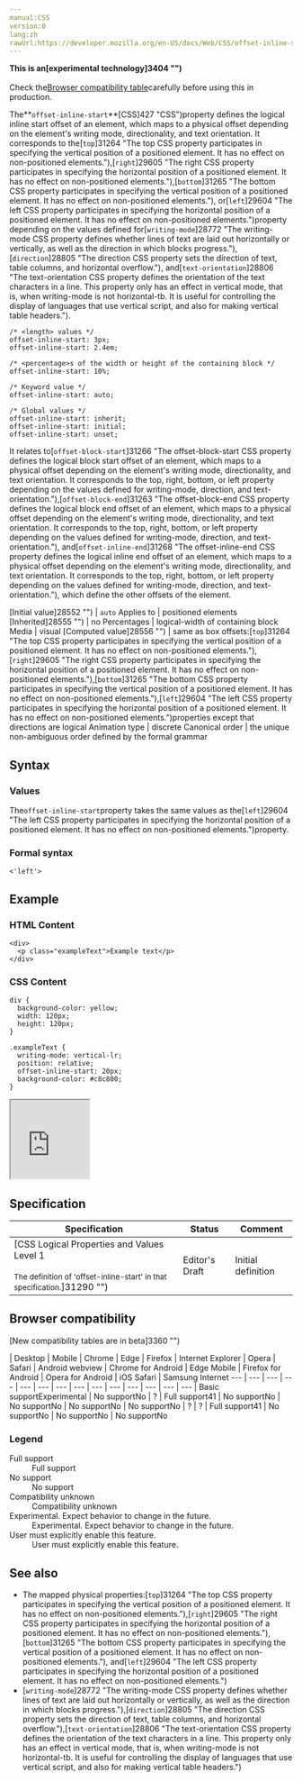 ```yaml
---
manual:CSS
version:0
lang:zh
rawUrl:https://developer.mozilla.org/en-US/docs/Web/CSS/offset-inline-start
---
```






**This is an[experimental technology]3404 "")**<br></br>Check the[Browser compatibility table](%31267#Browser_compatibility "")carefully before using this in production.





The**`offset-inline-start`**[CSS]427 "CSS")property defines the logical inline start offset of an element, which maps to a physical offset depending on the element&#39;s writing mode, directionality, and text orientation. It corresponds to the[`top`]31264 "The top CSS property participates in specifying the vertical position of a positioned element. It has no effect on non-positioned elements."),[`right`]29605 "The right CSS property participates in specifying the horizontal position of a positioned element. It has no effect on non-positioned elements."),[`bottom`]31265 "The bottom CSS property participates in specifying the vertical position of a positioned element. It has no effect on non-positioned elements."), or[`left`]29604 "The left CSS property participates in specifying the horizontal position of a positioned element. It has no effect on non-positioned elements.")property depending on the values defined for[`writing-mode`]28772 "The writing-mode CSS property defines whether lines of text are laid out horizontally or vertically, as well as the direction in which blocks progress."),[`direction`]28805 "The direction CSS property sets the direction of text, table columns, and horizontal overflow."), and[`text-orientation`]28806 "The text-orientation CSS property defines the orientation of the text characters in a line. This property only has an effect in vertical mode, that is, when writing-mode is not horizontal-tb. It is useful for controlling the display of languages that use vertical script, and also for making vertical table headers.").


```
/* <length> values */
offset-inline-start: 3px;
offset-inline-start: 2.4em;

/* <percentage>s of the width or height of the containing block */
offset-inline-start: 10%;

/* Keyword value */
offset-inline-start: auto;

/* Global values */
offset-inline-start: inherit;
offset-inline-start: initial;
offset-inline-start: unset;
```


It relates to[`offset-block-start`]31266 "The offset-block-start CSS property defines the logical block start offset of an element, which maps to a physical offset depending on the element's writing mode, directionality, and text orientation. It corresponds to the top, right, bottom, or left property depending on the values defined for writing-mode, direction, and text-orientation."),[`offset-block-end`]31263 "The offset-block-end CSS property defines the logical block end offset of an element, which maps to a physical offset depending on the element's writing mode, directionality, and text orientation. It corresponds to the top, right, bottom, or left property depending on the values defined for writing-mode, direction, and text-orientation."), and[`offset-inline-end`]31268 "The offset-inline-end CSS property defines the logical inline end offset of an element, which maps to a physical offset depending on the element's writing mode, directionality, and text orientation. It corresponds to the top, right, bottom, or left property depending on the values defined for writing-mode, direction, and text-orientation."), which define the other offsets of the element.


[Initial value]28552 "") | `auto` 
Applies to | positioned elements 
[Inherited]28555 "") | no 
Percentages | logical-width of containing block 
Media | visual 
[Computed value]28556 "") | same as box offsets:[`top`]31264 "The top CSS property participates in specifying the vertical position of a positioned element. It has no effect on non-positioned elements."),[`right`]29605 "The right CSS property participates in specifying the horizontal position of a positioned element. It has no effect on non-positioned elements."),[`bottom`]31265 "The bottom CSS property participates in specifying the vertical position of a positioned element. It has no effect on non-positioned elements."),[`left`]29604 "The left CSS property participates in specifying the horizontal position of a positioned element. It has no effect on non-positioned elements.")properties except that directions are logical 
Animation type | discrete 
Canonical order | the unique non-ambiguous order defined by the formal grammar 


## Syntax<a name="Syntax"></a>

### Values<a name="Values"></a>


The`offset-inline-start`property takes the same values as the[`left`]29604 "The left CSS property participates in specifying the horizontal position of a positioned element. It has no effect on non-positioned elements.")property.


### Formal syntax<a name="Formal_syntax"></a>

```
<'left'>
```

## Example<a name="Example"></a>

### HTML Content<a name="HTML_Content"></a>

```
<div>
  <p class="exampleText">Example text</p>
</div>
```

### CSS Content<a name="CSS_Content"></a>

```
div {
  background-color: yellow;
  width: 120px;
  height: 120px;
}

.exampleText {
  writing-mode: vertical-lr;
  position: relative;
  offset-inline-start: 20px;
  background-color: #c8c800;
}
```


<iframe src='https://mdn.mozillademos.org/en-US/docs/Web/CSS/offset-inline-start$samples/Example?revision=1342849' width='140' height='140'></iframe>



## Specification<a name="Specification"></a>

Specification | Status | Comment 
 ---  |  ---  |  ---  | 
[CSS Logical Properties and Values Level 1<br></br><small>The definition of &#39;offset-inline-start&#39; in that specification.</small>]31290 "") | Editor&#39;s Draft | Initial definition 


## Browser compatibility<a name="Browser_compatibility"></a>
[New compatibility tables are in beta<i></i>]3360 "")

 | <abbr>Desktop<i></i></abbr> | <abbr>Mobile<i></i></abbr> 
 | <abbr>Chrome<i></i></abbr> | <abbr>Edge<i></i></abbr> | <abbr>Firefox<i></i></abbr> | <abbr>Internet Explorer<i></i></abbr> | <abbr>Opera<i></i></abbr> | <abbr>Safari<i></i></abbr> | <abbr>Android webview<i></i></abbr> | <abbr>Chrome for Android<i></i></abbr> | <abbr>Edge Mobile<i></i></abbr> | <abbr>Firefox for Android<i></i></abbr> | <abbr>Opera for Android<i></i></abbr> | <abbr>iOS Safari<i></i></abbr> | <abbr>Samsung Internet<i></i></abbr> 
 ---  |  ---  |  ---  |  ---  |  ---  |  ---  |  ---  |  ---  |  ---  |  ---  |  ---  |  ---  |  ---  |  ---  | 
Basic support<abbr>Experimental<i></i></abbr> | <abbr>No support</abbr>No | <abbr>?</abbr> | <abbr>Full support</abbr>41 | <abbr>No support</abbr>No | <abbr>No support</abbr>No | <abbr>No support</abbr>No | <abbr>No support</abbr>No | <abbr>?</abbr> | <abbr>?</abbr> | <abbr>Full support</abbr>41 | <abbr>No support</abbr>No | <abbr>No support</abbr>No | <abbr>No support</abbr>No 


### Legend<a name="Legend"></a>
<dl><dt id=''><abbr>Full support</abbr></dt><dd>Full support</dd><dt id=''><abbr>No support</abbr></dt><dd>No support</dd><dt id=''><abbr>Compatibility unknown</abbr></dt><dd>Compatibility unknown</dd><dt id=''><abbr>Experimental. Expect behavior to change in the future.<i></i></abbr></dt><dd>Experimental. Expect behavior to change in the future.</dd><dt id=''><abbr>User must explicitly enable this feature.<i></i></abbr></dt><dd>User must explicitly enable this feature.</dd></dl>

## See also<a name="See_also"></a>

* The mapped physical properties:[`top`]31264 "The top CSS property participates in specifying the vertical position of a positioned element. It has no effect on non-positioned elements."),[`right`]29605 "The right CSS property participates in specifying the horizontal position of a positioned element. It has no effect on non-positioned elements."),[`bottom`]31265 "The bottom CSS property participates in specifying the vertical position of a positioned element. It has no effect on non-positioned elements."), and[`left`]29604 "The left CSS property participates in specifying the horizontal position of a positioned element. It has no effect on non-positioned elements.")
* [`writing-mode`]28772 "The writing-mode CSS property defines whether lines of text are laid out horizontally or vertically, as well as the direction in which blocks progress."),[`direction`]28805 "The direction CSS property sets the direction of text, table columns, and horizontal overflow."),[`text-orientation`]28806 "The text-orientation CSS property defines the orientation of the text characters in a line. This property only has an effect in vertical mode, that is, when writing-mode is not horizontal-tb. It is useful for controlling the display of languages that use vertical script, and also for making vertical table headers.")




